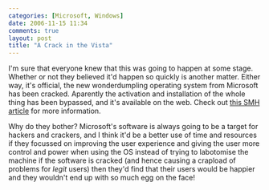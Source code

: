 ```yaml
---
categories: [Microsoft, Windows]
date: 2006-11-15 11:34
comments: true
layout: post
title: "A Crack in the Vista"
---
```

I'm sure that everyone knew that this was going to happen at some stage. Whether or not they believed it'd happen so quickly is another matter. Either way, it's official, the new wonderdumpling operating system from Microsoft has been cracked. Aparently the activation and installation of the whole thing has been bypassed, and it's available on the web. Check out <a href="http://www.smh.com.au/news/biztech/vista-gold-but-cracked-already/posts/1163266532925.html" title="Vista gold but cracked already - BizTech - Technology - smh.com.au" target="_blank">this SMH article</a> for more information.

Why do they bother? Microsoft's software is always going to be a target for hackers and crackers, and I think it'd be a better use of time and resources if they focussed on improving the user experience and giving the user more control and power when using the OS instead of trying to labotomise the machine if the software is cracked (and hence causing a crapload of problems for <em>legit</em> users) then they'd find that their users would be happier and they wouldn't end up with so much egg on the face!
